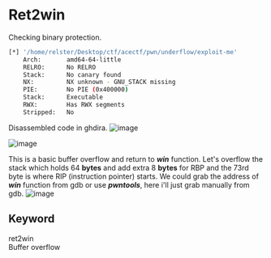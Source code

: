 # Ret2win

Checking binary protection.
```bash
[*] '/home/relster/Desktop/ctf/acectf/pwn/underflow/exploit-me'
    Arch:       amd64-64-little
    RELRO:      No RELRO
    Stack:      No canary found
    NX:         NX unknown - GNU_STACK missing
    PIE:        No PIE (0x400000)
    Stack:      Executable
    RWX:        Has RWX segments
    Stripped:   No
```

Disassembled code in ghdira.
![image](https://github.com/user-attachments/assets/36abedb6-6e18-420f-9c53-5da615c38c3a)

![image](https://github.com/user-attachments/assets/0a01f11d-d6bf-4cb3-93aa-2c89da866c41)

This is a basic buffer overflow and return to _**win**_ function. Let's overflow the stack which holds 64 **bytes** and add extra 8 **bytes** for RBP and the 73rd byte is where RIP (instruction pointer) starts.
We could grab the address of _**win**_ function from gdb or use _**pwntools**_, here i'll just grab manually from gdb.
![image](https://github.com/user-attachments/assets/52e5e395-0959-42fd-8664-ab6ef3663f6d)

## Keyword
ret2win \
Buffer overflow 
